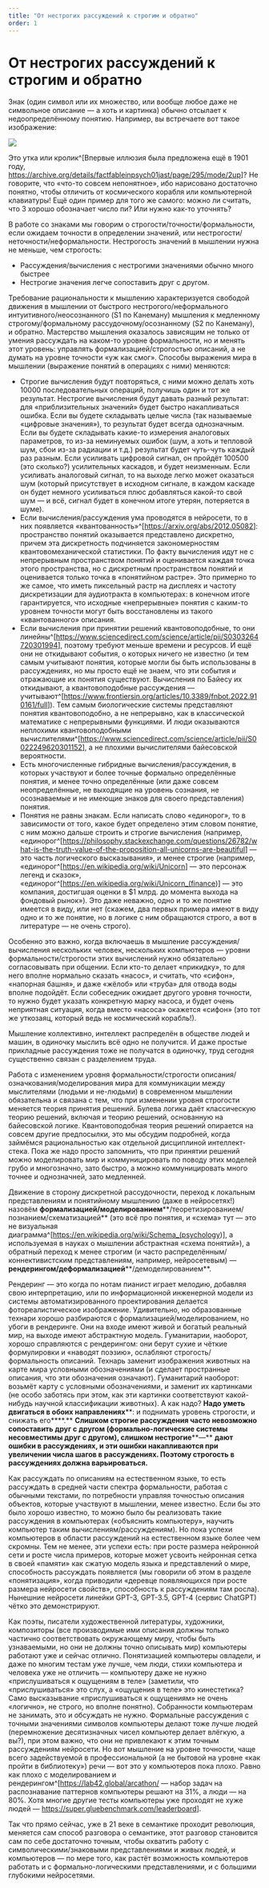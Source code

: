 ```yaml
---
title: "От нестрогих рассуждений к строгим и обратно"
order: 1
---
```


# От нестрогих рассуждений к строгим и обратно

Знак (один символ или их множество, или вообще любое даже не символьное описание — а хоть и картинка) обычно отсылает к недоопределённому понятию. Например, вы встречаете вот такое изображение:

![](/ru/research/intellect-stack/27.jpeg)

Это утка или кролик^[Впервые иллюзия была предложена ещё в 1901 году, <https://archive.org/details/factfableinpsych01jast/page/295/mode/2up>]? Не говорите, что «что-то совсем непонятное», ибо нарисовано достаточно понятно, чтобы отличить от космического корабля или компьютерной клавиатуры! Ещё один пример для того же самого: можно ли считать, что 3 хорошо обозначает число пи? Или нужно как-то уточнять?

В работе со знаками мы говорим о строгости/точности/формальности, если ожидаем точности в определении значений, или нестрогости/неточности/неформальности. Нестрогость значений в мышлении нужна не меньше, чем строгость:

* Рассуждения/вычисления с нестрогими значениями обычно много быстрее
* Нестрогие значения легче сопоставить друг с другом.

Требование рациональности к мышлению характеризуется свободой движения в мышлении от быстрого нестрогого/неформального интуитивного/неосознанного (S1 по Канеману) мышления к медленному строгому/формальному рассудочному/осознанному (S2 по Канеману), и обратно. Мастерство мышления оказалось зависящим не только от умения рассуждать на каком-то уровне формальности, но и менять этот уровень: управлять формализацией/строгостью описаний, а не думать на уровне точности «уж как смог». Способы выражения мира в мышлении (выражение понятий в операциях с ними) меняются:

* Строгие вычисления будут повторяться, с ними можно делать хоть 10000 последовательных операций, получишь один и тот же результат. Нестрогие вычисления будут давать разный результат: для «приблизительных значений» будет быстро накапливаться ошибка. Если вы будете складывать целые числа (так называемые «цифровые значения»), то результат будет всегда однозначным. Если вы будете складывать какие-то измерения аналоговых параметров, то из-за неминуемых ошибок (шум, а хоть и тепловой шум, сбои из-за радиации и т.д.) результат будет чуть-чуть каждый раз разным. Если усиливать цифровой сигнал, он пройдёт 100500 (это сколько?) усилительных каскадов, и будет неизменным. Если усиливать аналоговый сигнал, то на выходе легко может оказаться шум (который присутствует в исходном сигнале, в каждом каскаде он будет немного усиливаться плюс добавляться какой-то свой шум — и всё, сигнал будет в конечном итоге утерян, потеряется в шуме).
* Если вычисления/рассуждения ума проводятся в нейросети, то в них появляется «квантованность»^[<https://arxiv.org/abs/2012.05082>]: пространство понятий оказывается представлено дискретно, причем эта дискретность подчиняется закономерностям квантовомеханической статистики. По факту вычисления идут не с непрерывным пространством понятий и оценивается каждая точка этого пространства, но с дискретным пространством понятий и оценивается только точка в «понятийном растре». Это примерно то же самое, что иметь пиксельный растр на дисплеях и частоту дискретизации для аудиотракта в компьютерах: в конечном итоге гарантируется, что исходные «непрерывные» понятия с каким-то уровнем точности могут быть восстановлены из такого «квантованного» описания.
* Если вычисления при принятии решений квантовоподобные, то они линейны^[<https://www.sciencedirect.com/science/article/pii/S0303264720301994>], поэтому требуют меньше времени и ресурсов. И ещё они не откидывают события, о которых ничего не известно (и тем самым учитывают понятия, которые могли бы быть использованы в рассуждениях, но мы просто ещё не знаем, что эти события и отражающие их понятия существуют. Вычисления по Байесу их откидывают, а квантовоподобные рассуждения — учитывают^[<https://www.frontiersin.org/articles/10.3389/fnbot.2022.910161/full>]). Тем самым биологические системы представляют понятия квантовоподобно, а не непрерывно, как в классической математике с непрерывными функциями. И люди оказываются неплохими квантовоподобными вычислителями^[<https://www.sciencedirect.com/science/article/pii/S0022249620301152>], а не плохими вычислителями байесовской вероятности.
* Есть многочисленные гибридные вычисления/рассуждения, в которых участвуют и более точные формально определённые понятия, и менее точно определённые (или даже совсем неопределённые, не выходящие на уровень сознания, не осознаваемые и не имеющие знаков для своего представления) понятия.
* Понятия не равны знакам. Если написать слово «единорог», то в зависимости от того, какое будет определено этим словом понятие, с ним можно дальше строить и строгие вычисления (например, «единорог^[<https://philosophy.stackexchange.com/questions/26782/what-is-the-truth-value-of-the-proposition-all-unicorns-are-beautiful>] — это часть логического высказывания», и менее строгие (например, «единорог^[<https://en.wikipedia.org/wiki/Unicorn>] — это персонаж легенд и сказок», «единорог^[<https://en.wikipedia.org/wiki/Unicorn_(finance>)] — это компания, достигшая оценки в $1 млрд. до момента выхода на фондовый рынок»). Это даже неважно, одно и то же понятие имеется в виду, или нет (скажем, два первых примера имеют в виду одно и то же понятие, но в логике с ним обращаются строго, а вот в литературе — не очень строго).

Особенно это важно, когда включаешь в мышление рассуждения/вычисления нескольких человек, нескольких компьютеров — уровни формальности/строгости этих вычислений нужно обязательно согласовывать при общении. Если кто-то делает «прикидку», то для него вполне нормально сказать «насос», и считать, что «сифон», «напорная башня», и даже «жёлоб» или «труба» для отвода воды вполне подойдёт. Если собеседник ожидает другого уровня точности, то нужно будет указать конкретную марку насоса, и будет очень неприятная ситуация, когда вместо «насоса» окажется «сифон» (это тот же уткозаяц, который ведь не космический корабль!).

Мышление коллективно, интеллект распределён в обществе людей и машин, в одиночку мыслить всё одно не получится. И даже простые прикладные рассуждения тоже не получатся в одиночку, труд сегодня существенно связан с разделением труда.

Работа с изменением уровня формальности/строгости описания/означкования/моделирования мира для коммуникации между мыслителями (людьми и не-людьми) в современном мышлении обязательна и связана с тем, что при изменении уровня строгости меняется теория принятия решений. Булева логика даёт классическую теорию решений, включая и теорию решений, основанную на байесовской логике. Квантовоподобная теория решений опирается на совсем другие предпосылки, это мы обсудим подробней, когда займёмся рациональностью как отдельной дисциплиной интеллект-стека. Пока же надо просто запомнить, что при принятии решений можно моделировать мир и коммуницировать по поводу этих моделей грубо и многозначно, зато быстро, а можно коммуницировать много точнее и однозначней, зато медленней.

Движение в сторону дискретной рассудочности, переход к локальным представлениям и понятийному мышлению (даже в нейросетях!) назовём **формализацией/моделированием****/теоретизированием/познанием/схематизацией** (это всё про понятия, и «схема» тут — это не визуальная диаграмма^[<https://en.wikipedia.org/wiki/Schema_(psychology>)], а используемая в науках о мышлении абстрактная «схема понятий»), а обратный переход к менее строгим (и часто распределённым/коннективистским представлениям, например, нейросетевым) — **рендерингом/деформализацией****/демоделированием**.

Рендеринг — это когда по нотам пианист играет мелодию, добавляя свою интерпретацию, или по информационной инженерной модели из системы автоматизированного проектирования делается фотореалистическое изображение. Удивительно, но образованные технари хорошо разбираются с формализацией/моделированием, но убоги в рендеринге. Они на входе имеют живой и богатый реальный мир, на выходе имеют абстрактную модель. Гуманитарии, наоборот, хорошо справляются с рендерингом: они берут сухие и чёткие формулировки и «наводят поэзию», ослабляют строгость/формальность описаний. Технарь заменит изображения животных на карте мира условными обозначениями (и сделает пространные описания, что эти обозначения означают). Гуманитарий наоборот: возьмёт карту с условными обозначениями, и заменит их картинками (не особо заботясь при этом, как эти картинки соответствуют какой-нибудь научной классификации животных). А как надо? **Надо уметь двигаться в обоих направлениях****: и поднимать уровень строгости, и снижать его****.** **Слишком строгие рассуждения часто невозможно сопоставить друг с другом (формально-логические системы несовместимы друг с другом), слишком нестрогие****—** **дают ошибки в рассуждениях, и эти ошибки накапливаются при увеличении числа шагов в рассуждениях. Поэтому строгость в рассуждениях должна варьироваться.**

Как рассуждать по описаниям на естественном языке, то есть рассуждать в средней части спектра формальности, работая с обычными текстами, по потребности управляя точностью описания объектов, которые участвуют в мышлении, менее известно. Если бы это было хорошо известно, то можно было бы реализовать такие рассуждения в компьютерах («объяснить компьютеру», научить компьютер таким вычислениям/рассуждениям). Но пока успехи компьютеров в области рассуждений на естественном языке более чем скромны. Тем не менее, эти успехи есть: при росте размера нейронной сети и росте числа примеров, которые может усвоить нейронная сетка в своей «памяти» как сжатую модель языка и представлений о мире, способность рассуждать появляется (мы говорили об этом в разделе «понятизация», когда приводили «деревце появляющихся при росте размера нейросети свойств», способность к рассуждениям там росла). Нынешние нейросети линейки GPT-3, GPT-3.5, GPT-4 (сервис ChatGPT) чётко это демонстрируют.

Как поэты, писатели художественной литературы, художники, композиторы (все производимые ими описания должны только частично соответствовать окружающему миру, чтобы быть узнаваемыми, но они не должны точно описывать мир) компьютеры работают уже и сейчас отлично. Понятизацией компьютеры овладели, и даже по многим тестам уже лучше, чем люди, стихи компьютера и человека уже не отличить — компьютеру даже не нужно «прислушиваться к ощущениям в теле» (заметили, что «прислушиваться» это слух, а «ощущения в теле» это кинестетика? Само высказывание «прислушиваться к ощущениям» не очень «логично», не строго, но вполне понятно). Собранности компьютерам не занимать, это и обсуждать не нужно. Формальные рассуждения с точными значениями символов компьютеры делают тоже лучше людей (перемножение десятизначных чисел компьютер делает влёгкую, а вы?), при этом важно, что они не привлекают к этим точным рассуждениям нейросети. Но вот мышление на уровне точности, чаще всего задействуемой в профессиональной (а не бытовой на уровне «как пройти в библиотеку») речи — вот это у компьютеров пока плохо. Равно как плохо с моделированием и рендерингом^[<https://lab42.global/arcathon/> — набор задач на распознавание паттернов компьютеры решают на 31%, а люди — на 80%. Хотя многие другие тесты компьютеры уже проходят не хуже людей — <https://super.gluebenchmark.com/leaderboard>].

Так что прямо сейчас, уже в 21 веке в семантике проходит революция, меняется сам способ разговора о семантике, этот разговор становится сам по себе достаточно точным, чтобы охватить работу с символическими/знаковыми представлениями и живых людей, и компьютеров — по мере того, как растёт возможность компьютеров работать и с формально-логическими представлениями, и с большими глубокими нейросетями.